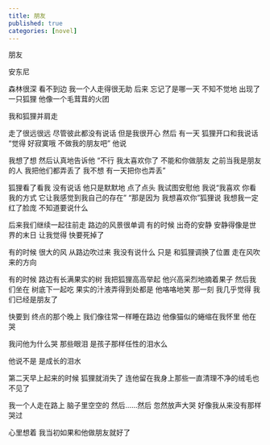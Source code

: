 ```yaml
---
title: 朋友
published: true
categories: [novel]
---
```


朋友  

安东尼

森林很深 看不到边 我一个人走得很无助 后来 忘记了是哪一天 不知不觉地 出现了一只狐狸 他像一个毛茸茸的火团

我和狐狸并肩走

走了很远很远 尽管彼此都没有说话 但是我很开心
然后 有一天 狐狸开口和我说话
“觉得 好寂寞哦 不做我的朋友吧” 他说

我想了想 然后认真地告诉他
“不行 我太喜欢你了 不能和你做朋友 之前当我是朋友的人 我把他们都弄丢了 我不想 有一天把你也弄丢”

狐狸看了看我 没有说话 他只是默默地 点了点头
我试图安慰他 我说“我喜欢 你看我的方式 它让我感觉到我自己的存在”
“那是因为 我想喜欢你”狐狸说
我想我一定红了脸庞 不知道要说什么

后来我们继续一起往前走
路边的风景很单调 有的时候 出奇的安静 安静得像是世界的末日 让我觉得 快要死掉了

有的时候 很大的风 从路边吹过来 我没有说什么 只是 和狐狸调换了位置 走在风吹来的方向

有的时候 路边有长满果实的树 我把狐狸高高举起 他兴高采烈地摘着果子 然后我们坐在 树底下一起吃 果实的汁液弄得到处都是 他咯咯地笑 那一刻 我几乎觉得 我们已经是朋友了

快要到 终点的那个晚上 我们像往常一样睡在路边 他像猫似的蜷缩在我怀里 他在哭

我问他为什么哭 那些眼泪 是孩子那样任性的泪水么

他说不是 是成长的泪水

第二天早上起来的时候 狐狸就消失了 连他留在我身上那些一直清理不净的绒毛也不见了

我一个人走在路上 脑子里空空的 然后……然后 忽然放声大哭 好像我从来没有那样哭过

心里想着 我当初如果和他做朋友就好了
